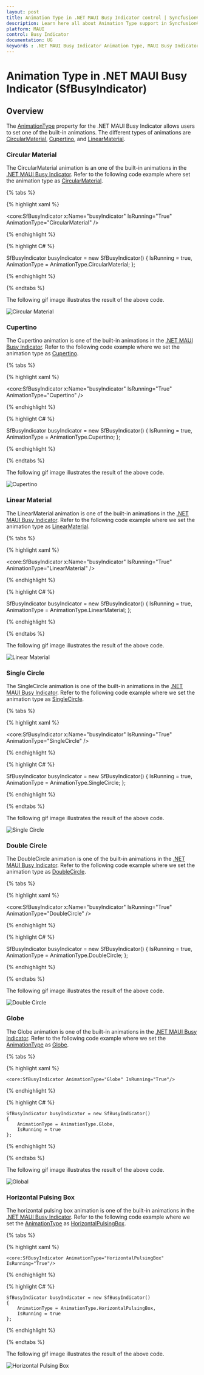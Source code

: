 ```yaml
---
layout: post
title: Animation Type in .NET MAUI Busy Indicator control | Syncfusion®
description: Learn here all about Animation Type support in Syncfusion® .NET MAUI Busy Indicator (SfBusyIndicator) control and more.
platform: MAUI
control: Busy Indicator
documentation: UG
keywords : .NET MAUI Busy Indicator Animation Type, MAUI Busy Indicator Animation Type, MAUI Busy Indicator Animation.
---
```

# Animation Type in .NET MAUI Busy Indicator (SfBusyIndicator)

## Overview

The [AnimationType](https://help.syncfusion.com/cr/maui/Syncfusion.Maui.Core.SfBusyIndicator.html#Syncfusion_Maui_Core_SfBusyIndicator_AnimationType) property for the .NET MAUI Busy Indicator allows users to set one of the built-in animations. The different types of animations are [CircularMaterial](https://help.syncfusion.com/cr/maui/Syncfusion.Maui.Core.AnimationType.html#Syncfusion_Maui_Core_AnimationType_CircularMaterial), [Cupertino](https://help.syncfusion.com/cr/maui/Syncfusion.Maui.Core.AnimationType.html#Syncfusion_Maui_Core_AnimationType_Cupertino), and [LinearMaterial](https://help.syncfusion.com/cr/maui/Syncfusion.Maui.Core.AnimationType.html#Syncfusion_Maui_Core_AnimationType_LinearMaterial).

### Circular Material 

The CircularMaterial animation is an one of the built-in animations in the [.NET MAUI Busy Indicator](https://help.syncfusion.com/cr/maui/Syncfusion.Maui.Core.SfBusyIndicator.html?tabs=tabid-1). Refer to the following code example where set the animation type as [CircularMaterial](https://help.syncfusion.com/cr/maui/Syncfusion.Maui.Core.AnimationType.html#Syncfusion_Maui_Core_AnimationType_CircularMaterial).

{% tabs %}

{% highlight xaml %}

<core:SfBusyIndicator x:Name="busyIndicator"
                      IsRunning="True"
                      AnimationType="CircularMaterial" />

{% endhighlight %}

{% highlight C# %}

SfBusyIndicator busyIndicator = new SfBusyIndicator()
{
    IsRunning = true,
    AnimationType = AnimationType.CircularMaterial;
};

{% endhighlight %}

{% endtabs %}

The following gif image illustrates the result of the above code.

![Circular Material](Images/AnimationType/CircularMaterial.gif)

### Cupertino

The Cupertino animation is one of the built-in animations in the [.NET MAUI Busy Indicator](https://help.syncfusion.com/cr/maui/Syncfusion.Maui.Core.SfBusyIndicator.html?tabs=tabid-1). Refer to the following code example where we set the animation type as [Cupertino](https://help.syncfusion.com/cr/maui/Syncfusion.Maui.Core.AnimationType.html#Syncfusion_Maui_Core_AnimationType_Cupertino).

{% tabs %}

{% highlight xaml %}

<core:SfBusyIndicator x:Name="busyIndicator"
                      IsRunning="True"
                      AnimationType="Cupertino" />

{% endhighlight %}

{% highlight C# %}

SfBusyIndicator busyIndicator = new SfBusyIndicator()
{
    IsRunning = true,
    AnimationType = AnimationType.Cupertino;
};

{% endhighlight %}

{% endtabs %}

The following gif image illustrates the result of the above code.

![Cupertino](Images/AnimationType/Cupertino.gif)

### Linear Material

The LinearMaterial animation is one of the built-in animations in the [.NET MAUI Busy Indicator](https://help.syncfusion.com/cr/maui/Syncfusion.Maui.Core.SfBusyIndicator.html?tabs=tabid-1). Refer to the following code example where we set the animation type as [LinearMaterial](https://help.syncfusion.com/cr/maui/Syncfusion.Maui.Core.AnimationType.html#Syncfusion_Maui_Core_AnimationType_LinearMaterial).

{% tabs %}

{% highlight xaml %}

<core:SfBusyIndicator x:Name="busyIndicator"
                      IsRunning="True"
                      AnimationType="LinearMaterial" />

{% endhighlight %}

{% highlight C# %}

SfBusyIndicator busyIndicator = new SfBusyIndicator()
{
    IsRunning = true,
    AnimationType = AnimationType.LinearMaterial;
};

{% endhighlight %}

{% endtabs %}

The following gif image illustrates the result of the above code.

![Linear Material](Images/AnimationType/LinearMaterial.gif)

### Single Circle

The SingleCircle animation is one of the built-in animations in the [.NET MAUI Busy Indicator](https://help.syncfusion.com/cr/maui/Syncfusion.Maui.Core.SfBusyIndicator.html?tabs=tabid-1). Refer to the following code example where we set the animation type as [SingleCircle](https://help.syncfusion.com/cr/maui/Syncfusion.Maui.Core.AnimationType.html#Syncfusion_Maui_Core_AnimationType_SingleCircle).

{% tabs %}

{% highlight xaml %}

<core:SfBusyIndicator x:Name="busyIndicator"
                      IsRunning="True"
                      AnimationType="SingleCircle" />

{% endhighlight %}

{% highlight C# %}

SfBusyIndicator busyIndicator = new SfBusyIndicator()
{
    IsRunning = true,
    AnimationType = AnimationType.SingleCircle;
};

{% endhighlight %}

{% endtabs %}

The following gif image illustrates the result of the above code.

![Single Circle](Images/AnimationType/SingleCircle.png)

### Double Circle

The DoubleCircle animation is one of the built-in animations in the [.NET MAUI Busy Indicator](https://help.syncfusion.com/cr/maui/Syncfusion.Maui.Core.SfBusyIndicator.html?tabs=tabid-1). Refer to the following code example where we set the animation type as [DoubleCircle](https://help.syncfusion.com/cr/maui/Syncfusion.Maui.Core.AnimationType.html#Syncfusion_Maui_Core_AnimationType_DoubleCircle).

{% tabs %}

{% highlight xaml %}

<core:SfBusyIndicator x:Name="busyIndicator"
                      IsRunning="True"
                      AnimationType="DoubleCircle" />

{% endhighlight %}

{% highlight C# %}

SfBusyIndicator busyIndicator = new SfBusyIndicator()
{
    IsRunning = true,
    AnimationType = AnimationType.DoubleCircle;
};

{% endhighlight %}

{% endtabs %}

The following gif image illustrates the result of the above code.

![Double Circle](Images/AnimationType/DoubleCircle.png)

### Globe

The Globe animation is one of the built-in animations in the [.NET MAUI Busy Indicator](https://help.syncfusion.com/cr/maui/Syncfusion.Maui.Core.SfBusyIndicator.html?tabs=tabid-1). Refer to the following code example where we set the [AnimationType](https://help.syncfusion.com/cr/maui/Syncfusion.Maui.Core.SfBusyIndicator.html#Syncfusion_Maui_Core_SfBusyIndicator_AnimationType) as [Globe](https://help.syncfusion.com/cr/maui/Syncfusion.Maui.Core.AnimationType.html#Syncfusion_Maui_Core_AnimationType_Globe).

{% tabs %}

{% highlight xaml %}

    <core:SfBusyIndicator AnimationType="Globe" IsRunning="True"/>                        
                          
{% endhighlight %}

{% highlight C# %}

    SfBusyIndicator busyIndicator = new SfBusyIndicator()
    {
        AnimationType = AnimationType.Globe,
        IsRunning = true
    };

{% endhighlight %}

{% endtabs %}

The following gif image illustrates the result of the above code.

![Global](Images/AnimationType/Globe.gif)

### Horizontal Pulsing Box

The horizontal pulsing box animation is one of the built-in animations in the [.NET MAUI Busy Indicator](https://help.syncfusion.com/cr/maui/Syncfusion.Maui.Core.SfBusyIndicator.html?tabs=tabid-1). Refer to the following code example where we set the [AnimationType](https://help.syncfusion.com/cr/maui/Syncfusion.Maui.Core.SfBusyIndicator.html#Syncfusion_Maui_Core_SfBusyIndicator_AnimationType) as [HorizontalPulsingBox](https://help.syncfusion.com/cr/maui/Syncfusion.Maui.Core.AnimationType.html#Syncfusion_Maui_Core_AnimationType_HorizontalPulsingBox).

{% tabs %}

{% highlight xaml %}

    <core:SfBusyIndicator AnimationType="HorizontalPulsingBox" IsRunning="True"/>                        
                          
{% endhighlight %}

{% highlight C# %}

    SfBusyIndicator busyIndicator = new SfBusyIndicator()
    {
        AnimationType = AnimationType.HorizontalPulsingBox,
        IsRunning = true
    };

{% endhighlight %}

{% endtabs %}

The following gif image illustrates the result of the above code.

![Horizontal Pulsing Box](Images/AnimationType/HorizontalPulsingBox.gif)
